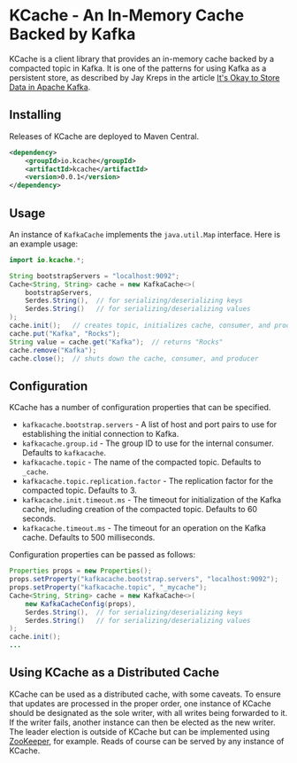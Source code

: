 # KCache - An In-Memory Cache Backed by Kafka

KCache is a client library that provides an in-memory cache backed by a compacted topic in Kafka.  It is one of the patterns for using Kafka  as a persistent store, as described by Jay Kreps in the article [It's Okay to Store Data in Apache Kafka](https://www.confluent.io/blog/okay-store-data-apache-kafka/).

## Installing

Releases of KCache are deployed to Maven Central.

```xml
<dependency>
    <groupId>io.kcache</groupId>
    <artifactId>kcache</artifactId>
    <version>0.0.1</version>
</dependency>
```

## Usage

An instance of `KafkaCache` implements the `java.util.Map` interface.  Here is an example usage:

```java
import io.kcache.*;

String bootstrapServers = "localhost:9092";
Cache<String, String> cache = new KafkaCache<>(
    bootstrapServers,
    Serdes.String(),  // for serializing/deserializing keys
    Serdes.String()   // for serializing/deserializing values
);
cache.init();   // creates topic, initializes cache, consumer, and producer
cache.put("Kafka", "Rocks");
String value = cache.get("Kafka");  // returns "Rocks"
cache.remove("Kafka");
cache.close();  // shuts down the cache, consumer, and producer
```

## Configuration

KCache has a number of configuration properties that can be specified.

- `kafkacache.bootstrap.servers` - A list of host and port pairs to use for establishing the initial connection to Kafka.
- `kafkacache.group.id` - The group ID to use for the internal consumer.  Defaults to `kafkacache`.
- `kafkacache.topic` - The name of the compacted topic.  Defaults to `_cache`.
- `kafkacache.topic.replication.factor` - The replication factor for the compacted topic.  Defaults to 3.
- `kafkacache.init.timeout.ms` - The timeout for initialization of the Kafka cache, including creation of the compacted topic.  Defaults to 60 seconds.
- `kafkacache.timeout.ms` - The timeout for an operation on the Kafka cache.  Defaults to 500 milliseconds.

Configuration properties can be passed as follows:

```java
Properties props = new Properties();
props.setProperty("kafkacache.bootstrap.servers", "localhost:9092");
props.setProperty("kafkacache.topic", "_mycache");
Cache<String, String> cache = new KafkaCache<>(
    new KafkaCacheConfig(props),
    Serdes.String(),  // for serializing/deserializing keys
    Serdes.String()   // for serializing/deserializing values
);
cache.init();
...
```

## Using KCache as a Distributed Cache

KCache can be used as a distributed cache, with some caveats.  To ensure that updates are processed in the proper order, one instance of KCache should be designated as the sole writer, with all writes being forwarded to it.  If the writer fails, another instance can then be elected as the new writer.  The leader election is outside of KCache but can be implemented using [ZooKeeper](https://zookeeper.apache.org/doc/current/recipes.html#sc_leaderElection), for example.  Reads of course can be served by any instance of KCache.
